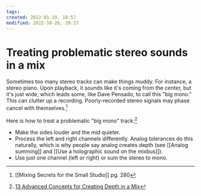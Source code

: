 ```yaml
---
tags: 
created: 2022-01-19, 18:57
modified: 2022-10-26, 20:17
---
```


# Treating problematic stereo sounds in a mix
Sometimes too many stereo tracks can make things muddy. For instance, a stereo piano. Upon playback, it sounds like it's coming from the center, but it's just wide, which leads some, like Dave Pensado, to call this "big mono." This can clutter up a recording. Poorly-recorded stereo signals may phase cancel with themselves.[^1]

Here is how to treat a problematic "big mono" track:[^2]
- Make the sides louder and the mid quieter.
- Process the left and right channels differently. Analog tolerances do this naturally, which is why people say analog creates depth (see [[Analog summing]] and [[Use a holographic sound on the mixbus]]).
- Use just one channel (left or right) or sum the stereo to mono.

[^1]: [[Mixing Secrets for the Small Studio]] pg. 280
[^2]: [13 Advanced Concepts for Creating Depth in a Mix](https://modernmixing.com/blog/2014/11/19/how-to-create-depth-in-a-mix/?utm_source=pocket_mylist)